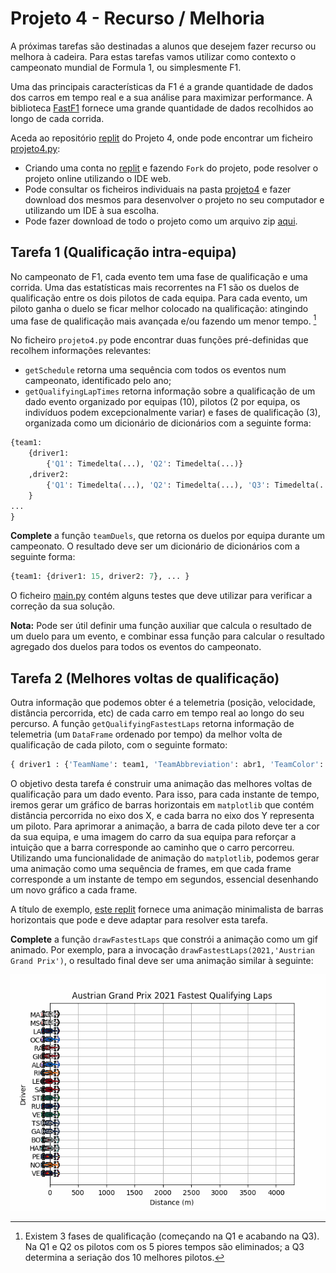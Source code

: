 
# Projeto 4 - Recurso / Melhoria

A próximas tarefas são destinadas a alunos que desejem fazer recurso ou melhora à cadeira. Para estas tarefas vamos utilizar como contexto o campeonato mundial de Formula 1, ou simplesmente F1.

Uma das principais características da F1 é a grande quantidade de dados dos carros em tempo real e a sua análise para maximizar performance. A biblioteca [FastF1](https://theoehrly.github.io/Fast-F1/) fornece uma grande quantidade de dados recolhidos ao longo de cada corrida. 

Aceda ao repositório [replit](https://replit.com/@up652136/Prog2-Proj4) do Projeto 4, onde pode encontrar um ficheiro [projeto4.py](../scripts/projeto4/projeto4.py):

- Criando uma conta no [replit](https://replit.com/) e fazendo `Fork` do projeto, pode resolver o projeto online utilizando o IDE web. 
- Pode consultar os ficheiros individuais na pasta [projeto4](../scripts/projeto4) e fazer download dos mesmos para desenvolver o projeto no seu computador e utilizando um IDE à sua escolha.
- Pode fazer download de todo o projeto como um arquivo zip [aqui](../scripts/projeto4.zip).

## Tarefa 1 (Qualificação intra-equipa)

No campeonato de F1, cada evento tem uma fase de qualificação e uma corrida.
Uma das estatísticas mais recorrentes na F1 são os duelos de qualificação entre os dois pilotos de cada equipa. 
Para cada evento, um piloto ganha o duelo se ficar melhor colocado na qualificação: atingindo uma fase de qualificação mais avançada e/ou fazendo um menor tempo. [^1]

[^1]: Existem 3 fases de qualificação (começando na Q1 e acabando na Q3). Na Q1 e Q2 os pilotos com os 5 piores tempos são eliminados; a Q3 determina a seriação dos 10 melhores pilotos.

No ficheiro `projeto4.py` pode encontrar duas funções pré-definidas que recolhem informações relevantes:
* `getSchedule` retorna uma sequência com todos os eventos num campeonato, identificado pelo ano;
* `getQualifyingLapTimes` retorna informação sobre a qualificação de um dado evento organizado por equipas (10), pilotos (2 por equipa, os indivíduos podem excepcionalmente variar) e fases de qualificação (3), organizada como um dicionário de dicionários com a seguinte forma:

```python
{team1:
    {driver1:
        {'Q1': Timedelta(...), 'Q2': Timedelta(...)}
    ,driver2:
        {'Q1': Timedelta(...), 'Q2': Timedelta(...), 'Q3': Timedelta(...)
    }
...
}
```

**Complete** a função `teamDuels`, que retorna os duelos por equipa durante um campeonato. O resultado deve ser um dicionário de dicionários com a seguinte forma:

```python
{team1: {driver1: 15, driver2: 7}, ... } 
```

O ficheiro [main.py](../scripts/projeto4/main.py) contém alguns testes que deve utilizar para verificar a correção da sua solução.

**Nota:** Pode ser útil definir uma função auxiliar que calcula o resultado de um duelo para um evento, e combinar essa função para calcular o resultado agregado dos duelos para todos os eventos do campeonato.

## Tarefa 2 (Melhores voltas de qualificação)

Outra informação que podemos obter é a telemetria (posição, velocidade, distância percorrida, etc) de cada carro em tempo real ao longo do seu percurso.
A função `getQualifyingFastestLaps` retorna informação de telemetria (um `DataFrame` ordenado por tempo) da melhor volta de qualificação de cada piloto, com o seguinte formato:

```python
{ driver1 : {'TeamName': team1, 'TeamAbbreviation': abr1, 'TeamColor': color1, 'Telemetry': DataFrame(...), ... }
```

O objetivo desta tarefa é construir uma animação das melhores voltas de qualificação para um dado evento. Para isso, para cada instante de tempo, iremos gerar um gráfico de barras horizontais em `matplotlib` que contém distância percorrida no eixo dos X, e cada barra no eixo dos Y representa um piloto. Para aprimorar a animação, a barra de cada piloto deve ter a cor da sua equipa, e uma imagem do carro da sua equipa para reforçar a intuição que a barra corresponde ao caminho que o carro percorreu.
Utilizando uma funcionalidade de animação do `matplotlib`, podemos gerar uma animação como uma sequência de frames, em que cada frame corresponde a um instante de tempo em segundos, essencial desenhando um novo gráfico a cada frame.

A título de exemplo, [este replit](https://replit.com/@up652136/Prog2-Proj4-TestAnimation) fornece uma animação minimalista de barras horizontais que pode e deve adaptar para resolver esta tarefa.

**Complete** a função `drawFastestLaps` que constrói a animação como um gif animado. Por exemplo, para a invocação `drawFastestLaps(2021,'Austrian Grand Prix')`, o resultado final deve ser uma animação similar à seguinte:

![Quali](quali.gif) 


